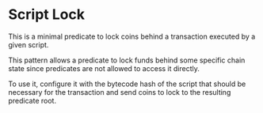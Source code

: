 # Script Lock

This is a minimal predicate to lock coins behind a transaction executed by a given script.

This pattern allows a predicate to lock funds behind some specific chain state since predicates are not allowed to access it directly.

To use it, configure it with the bytecode hash of the script that should be necessary for the transaction and send coins to lock to the resulting predicate root.
